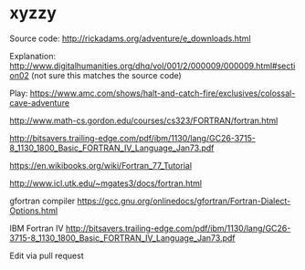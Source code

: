 # xyzzy

Source code: http://rickadams.org/adventure/e_downloads.html

Explanation: http://www.digitalhumanities.org/dhq/vol/001/2/000009/000009.html#section02 (not sure this matches the source code)

Play: https://www.amc.com/shows/halt-and-catch-fire/exclusives/colossal-cave-adventure

http://www.math-cs.gordon.edu/courses/cs323/FORTRAN/fortran.html

http://bitsavers.trailing-edge.com/pdf/ibm/1130/lang/GC26-3715-8_1130_1800_Basic_FORTRAN_IV_Language_Jan73.pdf

https://en.wikibooks.org/wiki/Fortran_77_Tutorial

http://www.icl.utk.edu/~mgates3/docs/fortran.html

gfortran compiler
https://gcc.gnu.org/onlinedocs/gfortran/Fortran-Dialect-Options.html

IBM Fortran IV
http://bitsavers.trailing-edge.com/pdf/ibm/1130/lang/GC26-3715-8_1130_1800_Basic_FORTRAN_IV_Language_Jan73.pdf

Edit via pull request

